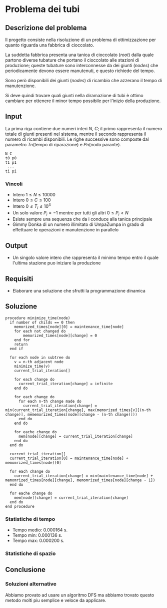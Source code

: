 # Problema dei tubi

## Descrizione del problema

Il progetto consiste nella risoluzione di un problema di ottimizzazione per quanto riguarda una fabbrica di cioccolato.

La suddetta fabbrica presenta una tanica di cioccolato (*root*) dalla quale partono diverse tubature che portano il 
cioccolato alle stazioni di produzione; queste tubature sono interconnesse da dei giunti (*nodes*) che periodicamente
devono essere manutenuti, e questo richiede del tempo.

Sono però disponibili dei giunti (*nodes*) di ricambio che azzerano il tempo di manutenzione.

Si deve quindi trovare quali giunti nella diramazione di tubi è ottimo cambiare per ottenere il minor tempo possibile
per l'inizio della produzione.

## Input

La prima riga contiene due numeri interi $N$, $C$; il primo rappresenta il numero totale di giunti presenti nel sistema,
mentre il secondo rappresenta il numero di ricambi disponibili.
Le righe successive sono composte dal parametro $Tn$(tempo di riparazione) e $Pn$(nodo parante). 

```
N C
t0 p0
t1 p1
 ...
ti pi
```

### Vincoli

- Intero $1 \le N \le 10000$
- Intero $0 \le C \le 100$
- Intero $0 \le T_i \le 10^4$
- Un solo valore $P_i = -1$ mentre per tutti gli altri $0 \le P_i \lt N$
- Esiste sempre una sequenza che da i conduce alla tanica principale
- Gimmy Donka di un numero illimitato di UmpaZumpa in grado di effettuare le operazioni e manutenzione in parallelo

## Output

- Un singolo valore intero che rappresenta il minimo tempo entro il quale l'ultima stazione puo iniziare la produzione

## Requisiti

- Elaborare una soluzione che sfrutti la programmazione dinamica

## Soluzione

```
procedure minimize_time(node)
  if number of childs == 0 then
    memorized_times[node][0] = maintenance_time[node] 
    for each not changed do
        memorized_times[node][change] = 0
    end for
    return
  end if
  
  for each node in subtree do
    v = n-th adjacent node
    minimize_time(v)
    current_trial_iteration[]
    
    for each change do
      current_trial_iteration[change] = infinite 
    end do

    for each change do
      for each n-th change made do
        current_trial_iteration[change] = min(current_trial_iteration[change], max(memorized_times[v][(n-th change)], mememorized_times[node][change - (n-th change)]))
      end do
    end do

    for eache change do
      mem[node][change] = current_trial_iteration[change]
    end do
  end do

  current_trial_iteration[]
  current_trial_iteration[0] = maintenance_time[node] + memomrized_times[node][0]
  
  for each change do
    current_trial_iteration[change] = min(maintenance_time[node] + memomrized_times[node][change], memomrized_times[node][change - 1])
  end do

  for eache change do
    mem[node][change] = current_trial_iteration[change]
  end do
end procedure
```

### Statistiche di tempo

- Tempo medio: $0.000164$ s.
- Tempo min: $0.000136$ s.
- Tempo max: $0.000200$ s.

### Statistiche di spazio

## Conclusione

### Soluzioni alternative

Abbiamo provato ad usare un algoritmo DFS ma abbiamo trovato questo metodo molti piu semplice e veloce da applicare.
